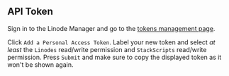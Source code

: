 ## API Token

Sign in to the Linode Manager and go to the
[tokens management page](https://cloud.linode.com/profile/tokens).

Click `Add a Personal Access Token`. Label your new token and select *at least* the
`Linodes` read/write permission and `StackScripts` read/write permission.
Press `Submit` and make sure to copy the displayed token
as it won't be shown again.
